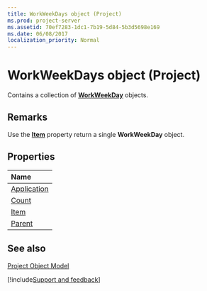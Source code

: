 ```yaml
---
title: WorkWeekDays object (Project)
ms.prod: project-server
ms.assetid: 70ef7283-1dc1-7b19-5d84-5b3d5698e169
ms.date: 06/08/2017
localization_priority: Normal
---
```



# WorkWeekDays object (Project)

 Contains a collection of **[WorkWeekDay](Project.WorkWeekDay.md)** objects.
 


## Remarks

Use the  **[Item](Project.WorkWeekDays.Item.md)** property return a single **WorkWeekDay** object.
 

 

## Properties



|Name|
|:-----|
|[Application](Project.WorkWeekDays.Application.md)|
|[Count](Project.WorkWeekDays.Count.md)|
|[Item](Project.WorkWeekDays.Item.md)|
|[Parent](Project.WorkWeekDays.Parent.md)|

## See also


 
[Project Object Model](../project/Concepts/project-object-model.md)

[!include[Support and feedback](~/includes/feedback-boilerplate.md)]